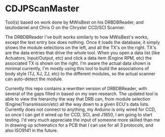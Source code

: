# CDJPScanMaster

Tool(s) based on work done by MWisBest on his DRBDBReader, and laszlodaniel and Chris O on the Chrysler CCD/SCI Scanner.

The DRBDBReader I've built works similarly to how MWisBest's works, except the text entry box does nothing. Once it loads the database, it simply shows the module selections on the left, and all the TX's on the right. TX's are the data entries that drive the whole tool. When you open a data list (like Actuators, Input/Output, etc) and click a data item (Engine RPM, etc) the associated TX is shown on the right. I'm aware the actual data shown is minimal currently, I'm mostly using this tool to build the associations of body style (TJ, XJ, ZJ, etc) to the different modules, so the actual scanner can auto-detect the module.

Currently this repo contains a rewritten version of DRBDBReader, with several of the gaps filled in based on my own research. The updated tool is able to view the hierarchy the way that DRB can, from module selection (Engine/Transmission/etc) all the way down to a given ECU's data lists. Currently does not connect to anything, my Arduino is only wired for CCD, so once I can get it wired up for CCD, SCI, and J1850, I am going to start testing. I'd very much appreciate the input of someone more skilled than me in drawing up schematics for a PCB that I can use for all 3 protocols, and also ISO9141 in the future.

